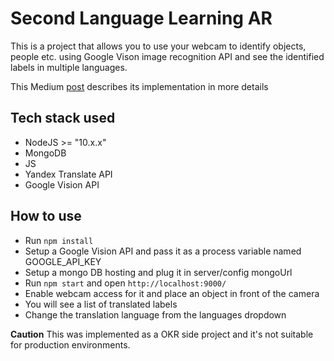 # Second Language Learning AR

This is a project that allows you to use your webcam to identify objects, people etc. using Google Vison image recognition API and see the identified labels in multiple languages.

This Medium [post](https://medium.com/@veraalina/learn-new-languages-with-busuu-and-google-vision-api-9d6931bf0305) describes its implementation in more details

## Tech stack used
- NodeJS >= "10.x.x"
- MongoDB
- JS
- Yandex Translate API
- Google Vision API

## How to use
- Run `npm install`
- Setup a Google Vision API and pass it as a process variable named GOOGLE_API_KEY
- Setup a mongo DB hosting and plug it in server/config mongoUrl
- Run `npm start` and open `http://localhost:9000/`
- Enable webcam access for it and place an object in front of the camera
- You will see a list of translated labels 
- Change the translation language from the languages dropdown


**Caution**
This was implemented as a OKR side project and it's not suitable for production environments.



